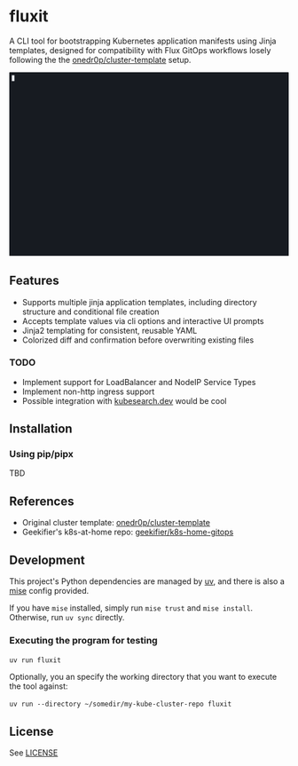 # fluxit

A CLI tool for bootstrapping Kubernetes application manifests using Jinja templates, designed for compatibility with Flux GitOps workflows losely following the the [onedr0p/cluster-template](https://github.com/onedr0p/cluster-template) setup.

![fluxit usage demo](assets/demo.gif)

## Features

- Supports multiple jinja application templates, including directory structure and conditional file creation
- Accepts template values via cli options and interactive UI prompts
- Jinja2 templating for consistent, reusable YAML
- Colorized diff and confirmation before overwriting existing files

### TODO

- Implement support for LoadBalancer and NodeIP Service Types
- Implement non-http ingress support
- Possible integration with [kubesearch.dev](https://kubesearch.dev/) would be cool

## Installation

### Using pip/pipx

TBD

## References

- Original cluster template: [onedr0p/cluster-template](https://github.com/onedr0p/cluster-template)
- Geekifier's k8s-at-home repo: [geekifier/k8s-home-gitops](https://github.com/geekifier/k8s-home-gitops)

## Development

This project's Python dependencies are managed by [uv](https://docs.astral.sh/uv/), and there is also a [mise](https://mise.jdx.dev/) config provided.

If you have `mise` installed, simply run `mise trust` and `mise install`. Otherwise, run `uv sync` directly.

### Executing the program for testing

`uv run fluxit`

Optionally, you an specify the working directory that you want to execute the tool against:

`uv run --directory ~/somedir/my-kube-cluster-repo fluxit`

## License

See [LICENSE](./LICENSE)
